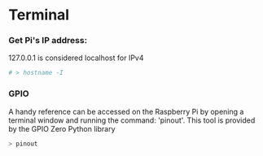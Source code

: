 # Terminal

### Get Pi's IP address:

127.0.0.1 is considered localhost for IPv4

```sh
# > hostname -I
```

### GPIO 

A handy reference can be accessed on the Raspberry Pi by opening a terminal window and running the command: 'pinout'. 
This tool is provided by the GPIO Zero Python library 
```sh
> pinout
```